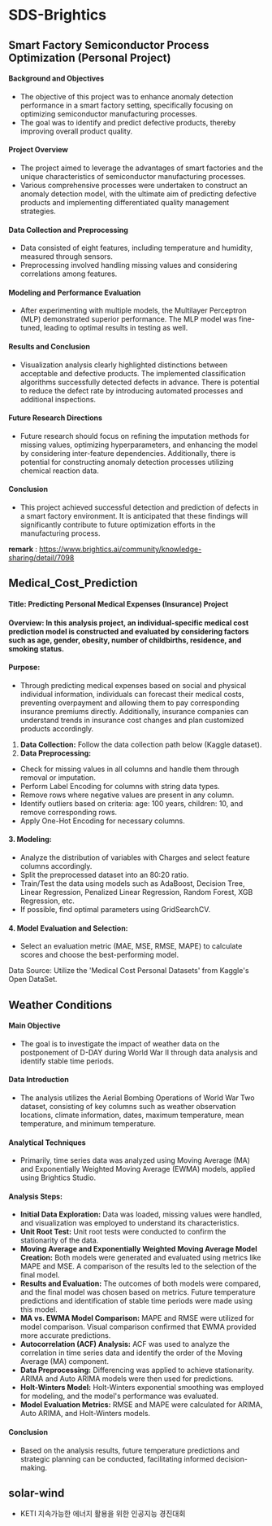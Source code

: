 # SDS-Brightics

## Smart Factory Semiconductor Process Optimization (Personal Project)
#### **Background and Objectives**
- The objective of this project was to enhance anomaly detection performance in a smart factory setting, specifically focusing on optimizing semiconductor manufacturing processes.
- The goal was to identify and predict defective products, thereby improving overall product quality.

#### **Project Overview**
- The project aimed to leverage the advantages of smart factories and the unique characteristics of semiconductor manufacturing processes.
- Various comprehensive processes were undertaken to construct an anomaly detection model, with the ultimate aim of predicting defective products and implementing differentiated quality management strategies.

#### **Data Collection and Preprocessing**
- Data consisted of eight features, including temperature and humidity, measured through sensors.
- Preprocessing involved handling missing values and considering correlations among features.

#### **Modeling and Performance Evaluation**
- After experimenting with multiple models, the Multilayer Perceptron (MLP) demonstrated superior performance. The MLP model was fine-tuned, leading to optimal results in testing as well.

#### **Results and Conclusion**
- Visualization analysis clearly highlighted distinctions between acceptable and defective products. The implemented classification algorithms successfully detected defects in advance. There is potential to reduce the defect rate by introducing automated processes and additional inspections.

#### **Future Research Directions**
- Future research should focus on refining the imputation methods for missing values, optimizing hyperparameters, and enhancing the model by considering inter-feature dependencies. Additionally, there is potential for constructing anomaly detection processes utilizing chemical reaction data.

#### **Conclusion**
- This project achieved successful detection and prediction of defects in a smart factory environment. It is anticipated that these findings will significantly contribute to future optimization efforts in the manufacturing process.

**remark** : https://www.brightics.ai/community/knowledge-sharing/detail/7098

## Medical_Cost_Prediction
#### **Title:** Predicting Personal Medical Expenses (Insurance) Project

#### **Overview:** In this analysis project, an individual-specific medical cost prediction model is constructed and evaluated by considering factors such as age, gender, obesity, number of childbirths, residence, and smoking status.  
#### Purpose:  
- Through predicting medical expenses based on social and physical individual information, individuals can forecast their medical costs, preventing overpayment and allowing them to pay corresponding insurance premiums directly. Additionally, insurance companies can understand trends in insurance cost changes and plan customized products accordingly.
1. **Data Collection:** Follow the data collection path below (Kaggle dataset).  
2. **Data Preprocessing:**  
- Check for missing values in all columns and handle them through removal or imputation.  
- Perform Label Encoding for columns with string data types.  
- Remove rows where negative values are present in any column.  
- Identify outliers based on criteria: age: 100 years, children: 10, and remove corresponding rows.  
- Apply One-Hot Encoding for necessary columns.  
  
#### **3. Modeling:**  

- Analyze the distribution of variables with Charges and select feature columns accordingly.  
- Split the preprocessed dataset into an 80:20 ratio.  
- Train/Test the data using models such as AdaBoost, Decision Tree, Linear Regression, Penalized Linear Regression, Random Forest, XGB Regression, etc.  
- If possible, find optimal parameters using GridSearchCV.  

#### **4. Model Evaluation and Selection:**  
- Select an evaluation metric (MAE, MSE, RMSE, MAPE) to calculate scores and choose the best-performing model.  

Data Source: Utilize the 'Medical Cost Personal Datasets' from Kaggle's Open DataSet.  

## Weather Conditions

#### Main Objective
- The goal is to investigate the impact of weather data on the postponement of D-DAY during World War II through data analysis and identify stable time periods.
#### Data Introduction
- The analysis utilizes the Aerial Bombing Operations of World War Two dataset, consisting of key columns such as weather observation locations, climate information, dates, maximum temperature, mean temperature, and minimum temperature.
#### Analytical Techniques
- Primarily, time series data was analyzed using Moving Average (MA) and Exponentially Weighted Moving Average (EWMA) models, applied using Brightics Studio.

#### Analysis Steps:

- **Initial Data Exploration:** Data was loaded, missing values were handled, and visualization was employed to understand its characteristics.
- **Unit Root Test:** Unit root tests were conducted to confirm the stationarity of the data.
- **Moving Average and Exponentially Weighted Moving Average Model Creation:** Both models were generated and evaluated using metrics like MAPE and MSE. A comparison of the results led to the selection of the final model.
- **Results and Evaluation:** The outcomes of both models were compared, and the final model was chosen based on metrics. Future temperature predictions and identification of stable time periods were made using this model.
- **MA vs. EWMA Model Comparison:** MAPE and RMSE were utilized for model comparison. Visual comparison confirmed that EWMA provided more accurate predictions.
- **Autocorrelation (ACF) Analysis:** ACF was used to analyze the correlation in time series data and identify the order of the Moving Average (MA) component.
- **Data Preprocessing:** Differencing was applied to achieve stationarity. ARIMA and Auto ARIMA models were then used for predictions.
- **Holt-Winters Model:** Holt-Winters exponential smoothing was employed for modeling, and the model's performance was evaluated.
- **Model Evaluation Metrics:** RMSE and MAPE were calculated for ARIMA, Auto ARIMA, and Holt-Winters models.

#### Conclusion
- Based on the analysis results, future temperature predictions and strategic planning can be conducted, facilitating informed decision-making.

## solar-wind
- KETI 지속가능한 에너지 활용을 위한 인공지능 경진대회
